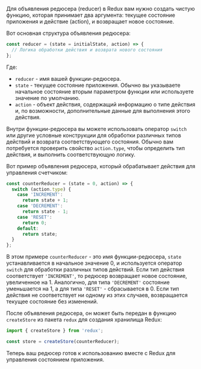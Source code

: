 Для объявления редюсера (reducer) в Redux вам нужно создать чистую функцию, которая принимает два аргумента: текущее состояние приложения и действие (action), и возвращает новое состояние.

Вот основная структура объявления редюсера:

```javascript
const reducer = (state = initialState, action) => {
  // Логика обработки действия и возврата нового состояния
};
```

Где:
- `reducer` - имя вашей функции-редюсера.
- `state` - текущее состояние приложения. Обычно вы указываете начальное состояние вторым параметром функции или используете значение по умолчанию.
- `action` - объект действия, содержащий информацию о типе действия и, по возможности, дополнительные данные для выполнения этого действия.

Внутри функции-редюсера вы можете использовать оператор `switch` или другие условные конструкции для обработки различных типов действий и возврата соответствующего состояния. Обычно вам потребуется проверить свойство `action.type`, чтобы определить тип действия, и выполнить соответствующую логику.

Вот пример объявления редюсера, который обрабатывает действия для управления счетчиком:

```javascript
const counterReducer = (state = 0, action) => {
  switch (action.type) {
    case 'INCREMENT':
      return state + 1;
    case 'DECREMENT':
      return state - 1;
    case 'RESET':
      return 0;
    default:
      return state;
  }
};
```

В этом примере `counterReducer` - это имя функции-редюсера, `state` устанавливается в начальное значение 0, и используется оператор `switch` для обработки различных типов действий. Если тип действия соответствует `'INCREMENT'`, то редюсер возвращает новое состояние, увеличенное на 1. Аналогично, для типа `'DECREMENT'` состояние уменьшается на 1, а для типа `'RESET'` - сбрасывается в 0. Если тип действия не соответствует ни одному из этих случаев, возвращается текущее состояние без изменений.

После объявления редюсера, он может быть передан в функцию `createStore` из пакета `redux` для создания хранилища Redux:

```javascript
import { createStore } from 'redux';

const store = createStore(counterReducer);
```

Теперь ваш редюсер готов к использованию вместе с Redux для управления состоянием приложения.